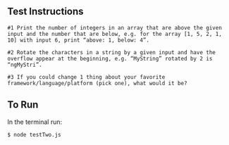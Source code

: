 ## Test Instructions
    #1 Print the number of integers in an array that are above the given input and the number that are below, e.g. for the array [1, 5, 2, 1, 10] with input 6, print “above: 1, below: 4”.

    #2 Rotate the characters in a string by a given input and have the overflow appear at the beginning, e.g. “MyString” rotated by 2 is “ngMyStri”.

    #3 If you could change 1 thing about your favorite framework/language/platform (pick one), what would it be?

## To Run 

In the terminal run:
    
    $ node testTwo.js